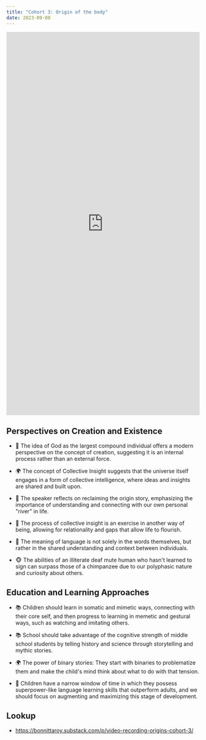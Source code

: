 ```yaml
---
title: "Cohort 3: Origin of the body"
date: 2023-09-08
---
```


<iframe width="100%" height="1000" src="https://www.youtube.com/embed/6OSMH15FXE0" title="YouTube video player" frameborder="0" allow="accelerometer; autoplay; clipboard-write; encrypted-media; gyroscope; picture-in-picture; web-share" allowfullscreen></iframe>

## Perspectives on Creation and Existence

-   🤔 The idea of God as the largest compound individual offers a modern perspective on the concept of creation, suggesting it is an internal process rather than an external force.

-   🌍 The concept of Collective Insight suggests that the universe itself engages in a form of collective intelligence, where ideas and insights are shared and built upon.

-   🤔 The speaker reflects on reclaiming the origin story, emphasizing the importance of understanding and connecting with our own personal "river" in life.

-   🌊 The process of collective insight is an exercise in another way of being, allowing for relationality and gaps that allow life to flourish.

-   🤔 The meaning of language is not solely in the words themselves, but rather in the shared understanding and context between individuals.

-   🐵 The abilities of an illiterate deaf mute human who hasn't learned to sign can surpass those of a chimpanzee due to our polyphasic nature and curiosity about others.

## Education and Learning Approaches

-   📚 Children should learn in somatic and mimetic ways, connecting with their core self, and then progress to learning in memetic and gestural ways, such as watching and imitating others.

-   📚 School should take advantage of the cognitive strength of middle school students by telling history and science through storytelling and mythic stories.

-   🌍 The power of binary stories: They start with binaries to problematize them and make the child's mind think about what to do with that tension.

-   🧠 Children have a narrow window of time in which they possess superpower-like language learning skills that outperform adults, and we should focus on augmenting and maximizing this stage of development.

## Lookup

- https://bonnittaroy.substack.com/p/video-recording-origins-cohort-3/
